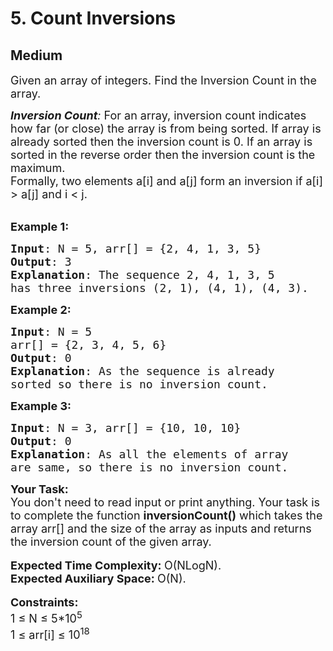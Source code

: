 # 5. Count Inversions
## Medium 
<div class="problem-statement" style="user-select: auto;">
                <p style="user-select: auto;"></p><p style="user-select: auto;"><span style="font-size: 18px; user-select: auto;">Given an array of integers. Find the Inversion Count in the array.&nbsp;</span></p>

<p style="user-select: auto;"><span style="font-size: 18px; user-select: auto;"><em style="user-select: auto;"><strong style="user-select: auto;">Inversion Count</strong>: </em>For an array, inversion count indicates how far (or close) the array is from being sorted. If array is already sorted then the inversion count is 0. If an array is sorted in the reverse order then&nbsp;the inversion count is the maximum.&nbsp;<br style="user-select: auto;">
Formally, two elements a[i] and a[j] form an inversion if a[i] &gt; a[j] and i &lt; j.</span><br style="user-select: auto;">
&nbsp;</p>

<p style="user-select: auto;"><span style="font-size: 18px; user-select: auto;"><strong style="user-select: auto;">Example 1:</strong></span></p>

<pre style="user-select: auto;"><span style="font-size: 18px; user-select: auto;"><strong style="user-select: auto;">Input</strong>: N = 5, arr[] = {2, 4, 1, 3, 5}
<strong style="user-select: auto;">Output</strong>: 3
<strong style="user-select: auto;">Explanation</strong>: The sequence 2, 4, 1, 3, 5 
has three inversions (2, 1), (4, 1), (4, 3).</span></pre>

<p style="user-select: auto;"><span style="font-size: 18px; user-select: auto;"><strong style="user-select: auto;">Example 2:</strong></span></p>

<pre style="user-select: auto;"><span style="font-size: 18px; user-select: auto;"><strong style="user-select: auto;">Input</strong>: N = 5
arr[] = {2, 3, 4, 5, 6}
<strong style="user-select: auto;">Output</strong>: 0
<strong style="user-select: auto;">Explanation</strong>: As the sequence is already 
sorted so there is no inversion count.</span></pre>

<p style="user-select: auto;"><span style="font-size: 18px; user-select: auto;"><strong style="user-select: auto;">Example 3:</strong></span></p>

<pre style="user-select: auto;"><span style="font-size: 18px; user-select: auto;"><strong style="user-select: auto;">Input</strong>: N = 3, arr[] = {10, 10, 10}
<strong style="user-select: auto;">Output</strong>: 0
<strong style="user-select: auto;">Explanation</strong>: As all the elements of array 
are same, so there is no inversion count.</span></pre>

<p style="user-select: auto;"><strong style="user-select: auto;"><span style="font-size: 18px; user-select: auto;">Your Task:</span></strong><br style="user-select: auto;">
<span style="font-size: 18px; user-select: auto;">You don't need to read input or print anything. Your task is to complete the function&nbsp;<strong style="user-select: auto;">inversionCount()</strong>&nbsp;which takes the array arr[] and the size of the array as inputs and returns the inversion count of the given array.</span><br style="user-select: auto;">
<br style="user-select: auto;">
<span style="font-size: 18px; user-select: auto;"><strong style="user-select: auto;">Expected Time Complexity:&nbsp;</strong>O(NLogN).<br style="user-select: auto;">
<strong style="user-select: auto;">Expected Auxiliary Space:&nbsp;</strong>O(N).</span><br style="user-select: auto;">
<br style="user-select: auto;">
<span style="font-size: 18px; user-select: auto;"><strong style="user-select: auto;">Constraints:</strong></span><br style="user-select: auto;">
<span style="font-size: 18px; user-select: auto;">1 ≤ N ≤ 5*10<sup style="user-select: auto;">5</sup><br style="user-select: auto;">
1 ≤ arr[i]&nbsp;≤ 10<sup style="user-select: auto;">18</sup></span></p>
 <p style="user-select: auto;"></p>
            </div>